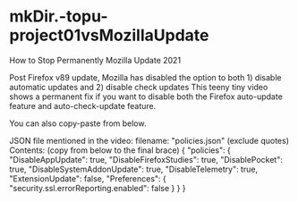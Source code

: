 # mkDir.-topu-project01vsMozillaUpdate
How to Stop Permanently Mozilla Update 2021

Post Firefox v89 update, Mozilla has disabled the option to both 1) disable automatic updates and 2) disable check updates
This teeny tiny video shows a permanent fix if you want to disable both the Firefox auto-update feature and auto-check-update feature. 


You can also copy-paste from below.

JSON file mentioned in the video:
filename: "policies.json" (exclude quotes)
Contents: (copy from below to the final brace)
{
  "policies": {
    "DisableAppUpdate": true,
    "DisableFirefoxStudies": true,
    "DisablePocket": true,
    "DisableSystemAddonUpdate": true,
    "DisableTelemetry": true,
    "ExtensionUpdate": false,
    "Preferences": {
      "security.ssl.errorReporting.enabled": false
    }
  }
}
